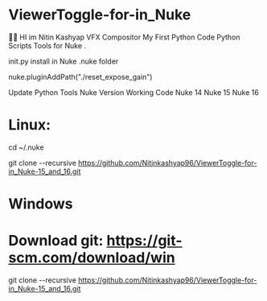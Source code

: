 # ViewerToggle-for-in_Nuke
👋👋 HI im Nitin Kashyap VFX Compositor   My First Python Code    Python Scripts Tools for Nuke .  




init.py install in Nuke .nuke folder 

nuke.pluginAddPath("./reset_expose_gain")
  




Update  Python Tools Nuke Version  Working Code                    Nuke 14 Nuke 15 Nuke 16 


# Linux:
cd ~/.nuke

git clone --recursive  https://github.com/Nitinkashyap96/ViewerToggle-for-in_Nuke-15_and_16.git


# Windows
# Download git: https://git-scm.com/download/win

git clone --recursive  https://github.com/Nitinkashyap96/ViewerToggle-for-in_Nuke-15_and_16.git

